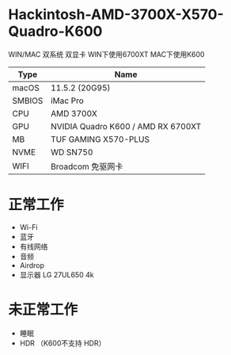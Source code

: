 # Hackintosh-AMD-3700X-X570-Quadro-K600

WIN/MAC 双系统 双显卡
WIN下使用6700XT
MAC下使用K600

| Type          | Name   |
| --------      | -----  |
|macOS          |   11.5.2 (20G95) |
|SMBIOS         |   iMac Pro|
| CPU           |   AMD 3700X |
| GPU           |   NVIDIA Quadro K600 / AMD RX 6700XT  |
| MB            |   TUF GAMING X570-PLUS |
| NVME          |   WD SN750    |
|WIFI           |   Broadcom 免驱网卡 |

# 正常工作

 - Wi-Fi
 - 蓝牙
 - 有线网络
 - 音频
 - Airdrop
 - 显示器 LG 27UL650 4k

# 未正常工作

 - 睡眠
 - HDR （K600不支持 HDR）

 
